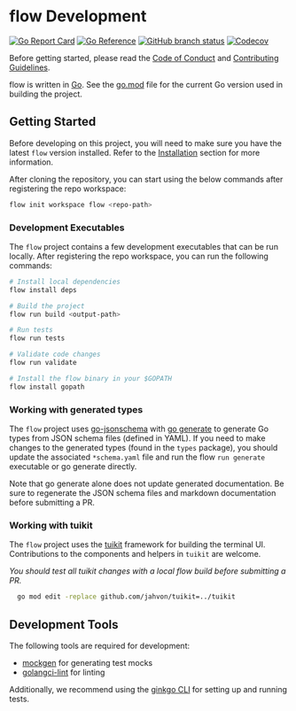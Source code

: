 # flow Development

[![Go Report Card](https://goreportcard.com/badge/github.com/jahvon/flow)](https://goreportcard.com/report/github.com/jahvon/flow)
[![Go Reference](https://pkg.go.dev/badge/github.com/jahvon/flow.svg)](https://pkg.go.dev/github.com/jahvon/flow)
[![GitHub branch status](https://img.shields.io/github/checks-status/jahvon/flow/main)](https://github.com/jahvon/flow/actions?query=branch%3Amain)
[![Codecov](https://img.shields.io/codecov/c/github/jahvon/flow)](https://app.codecov.io/gh/jahvon/flow)

Before getting started, please read the [Code of Conduct](../.github/CODE_OF_CONDUCT.md) and [Contributing Guidelines](../.github/CONTRIBUTING.md).

flow is written in [Go](https://golang.org/). See the [go.mod](../go.mod) file for the current Go version used in 
building the project.

## Getting Started

Before developing on this project, you will need to make sure you have the latest `flow` version installed.
Refer to the [Installation](../README.md#installation) section for more information.

After cloning the repository, you can start using the below commands after registering the repo workspace:

```sh
flow init workspace flow <repo-path>
```

### Development Executables

The `flow` project contains a few development executables that can be run locally. After registering the repo
workspace, you can run the following commands:

```sh
# Install local dependencies
flow install deps

# Build the project
flow run build <output-path>

# Run tests
flow run tests

# Validate code changes
flow run validate

# Install the flow binary in your $GOPATH
flow install gopath
```

### Working with generated types

The `flow` project uses [go-jsonschema](github.com/atombender/go-jsonschema) with [go generate](https://blog.golang.org/generate) 
to generate Go types from JSON schema files (defined in YAML). If you need to make changes to the generated types 
(found in the `types` package), you should update the associated `*schema.yaml` file and run the flow `run generate` executable
or go generate directly.

Note that go generate alone does not update generated documentation. 
Be sure to regenerate the JSON schema files and markdown documentation before submitting a PR.

### Working with tuikit

The `flow` project uses the [tuikit](tuikit.md) framework for building the terminal UI.
Contributions to the components and helpers in `tuikit` are welcome.

_You should test all tuikit changes with a local flow build before submitting a PR._
    
```sh
  go mod edit -replace github.com/jahvon/tuikit=../tuikit
```

## Development Tools

The following tools are required for development:

- [mockgen](https://github.com/uber-go/mock) for generating test mocks
- [golangci-lint](https://golangci-lint.run/) for linting

Additionally, we recommend using the [ginkgo CLI](https://onsi.github.io/ginkgo/#ginkgo-cli-overview) for setting up and running tests.

